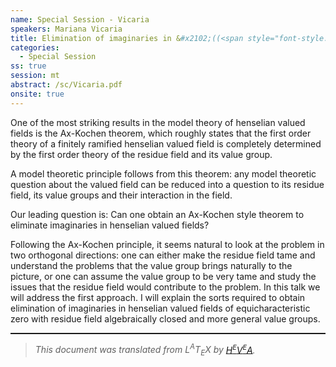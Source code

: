 ```yaml
---
name: Special Session - Vicaria
speakers: Mariana Vicaria
title: Elimination of imaginaries in &#x2102;((<span style="font-style:italic">t</span><sup>&#X393;</sup>))
categories:
  - Special Session
ss: true
session: mt
abstract: /sc/Vicaria.pdf
onsite: true
---
```




<p>One of the most striking results in the model theory of henselian valued fields is the Ax-Kochen theorem, which roughly states that the first order 
theory of a finitely ramified henselian valued field is completely determined by the first order theory of the residue field and its value group.</p><p>A model theoretic principle follows from this theorem: any model theoretic question about the valued field can be reduced into a question to its 
residue field, its value groups and their interaction in the field.</p><p>Our leading question is: Can one obtain an Ax-Kochen style theorem to eliminate imaginaries in henselian valued fields?</p><p>Following the Ax-Kochen principle, it seems natural to look at the problem in two orthogonal directions: one can either make the residue field 
tame and understand the problems that the value group brings naturally to the picture, or one can assume the value group to be very tame and 
study the issues that the residue field would contribute to the problem. In this talk we will address the first approach. I will explain the sorts 
required to obtain elimination of imaginaries in henselian valued fields of equicharacteristic zero with residue field algebraically closed and more 
general value groups.</p><!--CUT END -->
<!--HTMLFOOT-->
<!--ENDHTML-->
<!--FOOTER-->
<hr style="height:2"><blockquote class="quote"><em>This document was translated from L<sup>A</sup>T<sub>E</sub>X by
</em><a href="http://hevea.inria.fr/index.html"><em>H</em><em><span style="font-size:small"><sup>E</sup></span></em><em>V</em><em><span style="font-size:small"><sup>E</sup></span></em><em>A</em></a><em>.</em></blockquote>
